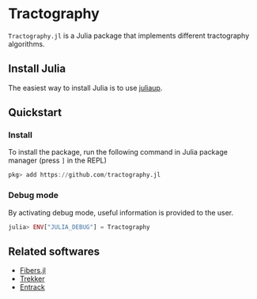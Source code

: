 # Tractography

`Tractography.jl` is a Julia package that implements different tractography algorithms.

## Install Julia

The easiest way to install Julia is to use [juliaup](https://github.com/JuliaLang/juliaup).

## Quickstart

### Install

To install the package, run the following command in Julia package manager (press `]` in the REPL)

```julia
pkg> add https://github.com/tractography.jl
```

### Debug mode

By activating debug mode, useful information is provided to the user.

```julia
julia> ENV["JULIA_DEBUG"] = Tractography
```

## Related softwares

- [Fibers.jl](https://github.com/lincbrain/Fibers.jl)
- [Trekker](https://dmritrekker.github.io)
- [Entrack](https://vitalab.github.io/article/2019/11/21/entrack.html)